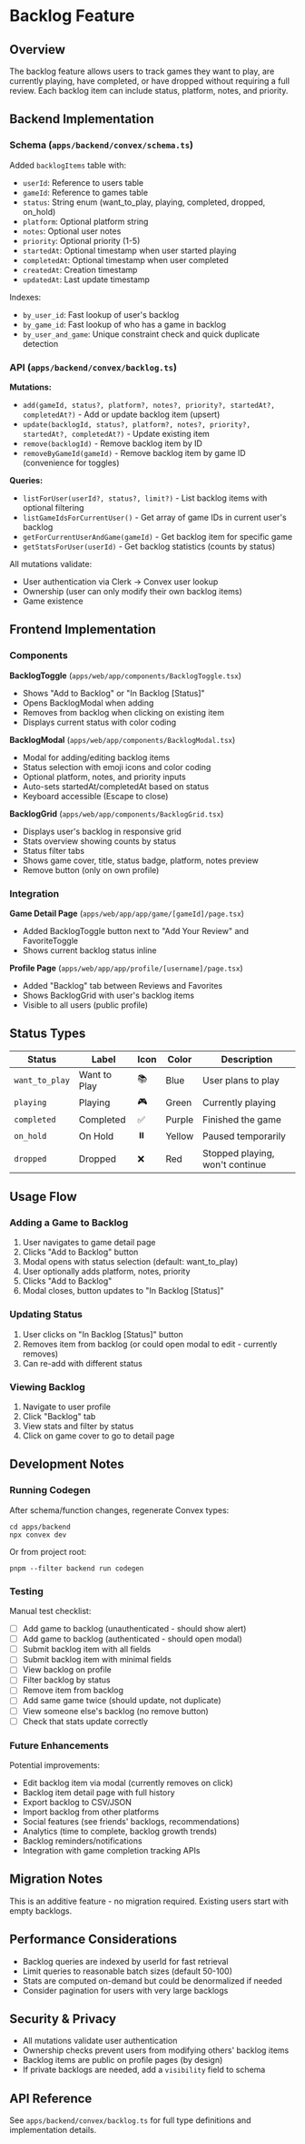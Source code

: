 # Backlog Feature

## Overview

The backlog feature allows users to track games they want to play, are currently playing, have completed, or have dropped without requiring a full review. Each backlog item can include status, platform, notes, and priority.

## Backend Implementation

### Schema (`apps/backend/convex/schema.ts`)

Added `backlogItems` table with:
- `userId`: Reference to users table
- `gameId`: Reference to games table
- `status`: String enum (want_to_play, playing, completed, dropped, on_hold)
- `platform`: Optional platform string
- `notes`: Optional user notes
- `priority`: Optional priority (1-5)
- `startedAt`: Optional timestamp when user started playing
- `completedAt`: Optional timestamp when user completed
- `createdAt`: Creation timestamp
- `updatedAt`: Last update timestamp

Indexes:
- `by_user_id`: Fast lookup of user's backlog
- `by_game_id`: Fast lookup of who has a game in backlog
- `by_user_and_game`: Unique constraint check and quick duplicate detection

### API (`apps/backend/convex/backlog.ts`)

**Mutations:**
- `add(gameId, status?, platform?, notes?, priority?, startedAt?, completedAt?)` - Add or update backlog item (upsert)
- `update(backlogId, status?, platform?, notes?, priority?, startedAt?, completedAt?)` - Update existing item
- `remove(backlogId)` - Remove backlog item by ID
- `removeByGameId(gameId)` - Remove backlog item by game ID (convenience for toggles)

**Queries:**
- `listForUser(userId?, status?, limit?)` - List backlog items with optional filtering
- `listGameIdsForCurrentUser()` - Get array of game IDs in current user's backlog
- `getForCurrentUserAndGame(gameId)` - Get backlog item for specific game
- `getStatsForUser(userId)` - Get backlog statistics (counts by status)

All mutations validate:
- User authentication via Clerk → Convex user lookup
- Ownership (user can only modify their own backlog items)
- Game existence

## Frontend Implementation

### Components

**BacklogToggle** (`apps/web/app/components/BacklogToggle.tsx`)
- Shows "Add to Backlog" or "In Backlog [Status]"
- Opens BacklogModal when adding
- Removes from backlog when clicking on existing item
- Displays current status with color coding

**BacklogModal** (`apps/web/app/components/BacklogModal.tsx`)
- Modal for adding/editing backlog items
- Status selection with emoji icons and color coding
- Optional platform, notes, and priority inputs
- Auto-sets startedAt/completedAt based on status
- Keyboard accessible (Escape to close)

**BacklogGrid** (`apps/web/app/components/BacklogGrid.tsx`)
- Displays user's backlog in responsive grid
- Stats overview showing counts by status
- Status filter tabs
- Shows game cover, title, status badge, platform, notes preview
- Remove button (only on own profile)

### Integration

**Game Detail Page** (`apps/web/app/app/game/[gameId]/page.tsx`)
- Added BacklogToggle button next to "Add Your Review" and FavoriteToggle
- Shows current backlog status inline

**Profile Page** (`apps/web/app/app/profile/[username]/page.tsx`)
- Added "Backlog" tab between Reviews and Favorites
- Shows BacklogGrid with user's backlog items
- Visible to all users (public profile)

## Status Types

| Status | Label | Icon | Color | Description |
|--------|-------|------|-------|-------------|
| `want_to_play` | Want to Play | 📚 | Blue | User plans to play |
| `playing` | Playing | 🎮 | Green | Currently playing |
| `completed` | Completed | ✅ | Purple | Finished the game |
| `on_hold` | On Hold | ⏸️ | Yellow | Paused temporarily |
| `dropped` | Dropped | ❌ | Red | Stopped playing, won't continue |

## Usage Flow

### Adding a Game to Backlog

1. User navigates to game detail page
2. Clicks "Add to Backlog" button
3. Modal opens with status selection (default: want_to_play)
4. User optionally adds platform, notes, priority
5. Clicks "Add to Backlog"
6. Modal closes, button updates to "In Backlog [Status]"

### Updating Status

1. User clicks on "In Backlog [Status]" button
2. Removes item from backlog (or could open modal to edit - currently removes)
3. Can re-add with different status

### Viewing Backlog

1. Navigate to user profile
2. Click "Backlog" tab
3. View stats and filter by status
4. Click on game cover to go to detail page

## Development Notes

### Running Codegen

After schema/function changes, regenerate Convex types:

```pwsh
cd apps/backend
npx convex dev
```

Or from project root:

```pwsh
pnpm --filter backend run codegen
```

### Testing

Manual test checklist:
- [ ] Add game to backlog (unauthenticated - should show alert)
- [ ] Add game to backlog (authenticated - should open modal)
- [ ] Submit backlog item with all fields
- [ ] Submit backlog item with minimal fields
- [ ] View backlog on profile
- [ ] Filter backlog by status
- [ ] Remove item from backlog
- [ ] Add same game twice (should update, not duplicate)
- [ ] View someone else's backlog (no remove button)
- [ ] Check that stats update correctly

### Future Enhancements

Potential improvements:
- Edit backlog item via modal (currently removes on click)
- Backlog item detail page with full history
- Export backlog to CSV/JSON
- Import backlog from other platforms
- Social features (see friends' backlogs, recommendations)
- Analytics (time to complete, backlog growth trends)
- Backlog reminders/notifications
- Integration with game completion tracking APIs

## Migration Notes

This is an additive feature - no migration required. Existing users start with empty backlogs.

## Performance Considerations

- Backlog queries are indexed by userId for fast retrieval
- Limit queries to reasonable batch sizes (default 50-100)
- Stats are computed on-demand but could be denormalized if needed
- Consider pagination for users with very large backlogs

## Security & Privacy

- All mutations validate user authentication
- Ownership checks prevent users from modifying others' backlog items
- Backlog items are public on profile pages (by design)
- If private backlogs are needed, add a `visibility` field to schema

## API Reference

See `apps/backend/convex/backlog.ts` for full type definitions and implementation details.
